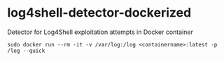 # log4shell-detector-dockerized
Detector for Log4Shell exploitation attempts in Docker container

```
sudo docker run --rm -it -v /var/log:/log <containername>:latest -p /log --quick
```
